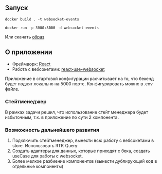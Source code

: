 ## Запуск
```
docker build . -t websocket-events

docker run -p 3000:3000 -d websocket-events
```

Или скачать [образ](https://hub.docker.com/r/xaldbar/websocket-events)

## О приложении
+ Фреймворк: [React](https://react.dev/)
+ Работа с вебсокетами: [react-use-websocket](https://www.npmjs.com/package/react-use-websocket)

Приложение в стартовой конфигурации расчитывает на то, что бекенд будет поднят локально на 5000 порте.
Конфигурировать можно в .env файле.


### Стейтменеджер
В рамках задачи решил, что использование стейт менеджера будет избыточным, т.к. в приложение по сути 2 компонента.

### Возможность дальнейшего развития
1. Подключить стейтменеджер, вынести всю работу с вебсокетами в store. Использовать RTK Query
2. Создать адаптеры для данных, которые приходят с бека, создать useCase для работы с websocket.
3. Более мелкое разбиение компонентов (вынести дублирующий код в отдельные компоненты)

